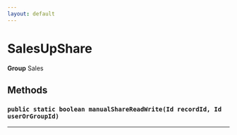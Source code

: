 ```yaml
---
layout: default
---
```

# SalesUpShare



**Group** Sales

## Methods
### `public static boolean manualShareReadWrite(Id recordId, Id userOrGroupId)`
---

